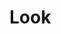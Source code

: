 <!DOCTYPE html>
<html lang="en">
  <head>
    <meta charset="UTF-8" />
    <meta name="viewport" content="width=device-width, initial-scale=1.0" />
    <title>My first app</title>
  </head>
  <body>
    <h1>Look</h1>
  </body>
</html>
